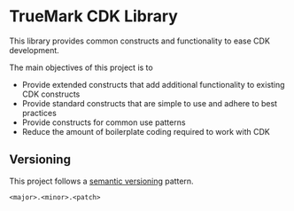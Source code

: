 # TrueMark CDK Library

This library provides common constructs and functionality to ease CDK development.

The main objectives of this project is to

 - Provide extended constructs that add additional functionality to existing CDK constructs
 - Provide standard constructs that are simple to use and adhere to best practices
 - Provide constructs for common use patterns
 - Reduce the amount of boilerplate coding required to work with CDK

## Versioning

This project follows a [semantic versioning](https://semver.org/) pattern.

```
<major>.<minor>.<patch>
```

